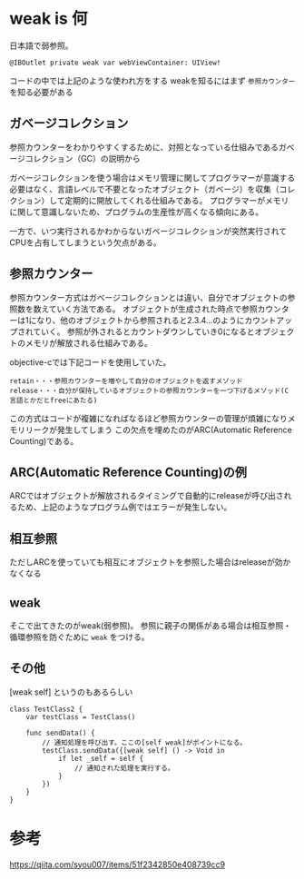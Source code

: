 # weak is 何

日本語で弱参照。

```
@IBOutlet private weak var webViewContainer: UIView!
```

コードの中では上記のような使われ方をする
weakを知るにはまず `参照カウンター` を知る必要がある

## ガベージコレクション
参照カウンターをわかりやすくするために、対照となっている仕組みであるガベージコレクション（GC）の説明から

ガベージコレクションを使う場合はメモリ管理に関してプログラマーが意識する必要はなく、言語レベルで不要となったオブジェクト（ガベージ）を収集（コレクション）して定期的に開放してくれる仕組みである。
プログラマーがメモリに関して意識しないため、プログラムの生産性が高くなる傾向にある。

一方で、いつ実行されるかわからないガベージコレクションが突然実行されてCPUを占有してしまうという欠点がある。

## 参照カウンター
参照カウンター方式はガベージコレクションとは違い、自分でオブジェクトの参照数を数えていく方法である。
オブジェクトが生成された時点で参照カウンターは1になり、他のオブジェクトから参照されると2.3.4...のようにカウントアップされていく。
参照が外されるとカウントダウンしていき0になるとオブジェクトのメモリが解放される仕組みである。

objective-cでは下記コードを使用していた。
```
retain・・・参照カウンターを増やして自分のオブジェクトを返すメソッド
release・・・自分が保持しているオブジェクトの参照カウンターを一つ下げるメソッド(C言語とかだとfreeにあたる)
```

この方式はコードが複雑になればなるほど参照カウンターの管理が煩雑になりメモリリークが発生してしまう
この欠点を埋めたのがARC(Automatic Reference Counting)である。

## ARC(Automatic Reference Counting)の例
ARCではオブジェクトが解放されるタイミングで自動的にreleaseが呼び出されるため、上記のようなプログラム例ではエラーが発生しない。

## 相互参照
ただしARCを使っていても相互にオブジェクトを参照した場合はreleaseが効かなくなる

## weak
そこで出てきたのがweak(弱参照)。
参照に親子の関係がある場合は相互参照・循環参照を防ぐために `weak` をつける。

## その他
[weak self] というのもあるらしい

```
class TestClass2 {
    var testClass = TestClass()

    func sendData() {
        // 通知処理を呼び出す。ここの[self weak]がポイントになる。
        testClass.sendData({[weak self] () -> Void in
            if let _self = self {
                // 通知された処理を実行する。
            }
        })
    }
}
```

# 参考
https://qiita.com/syou007/items/51f2342850e408739cc9
